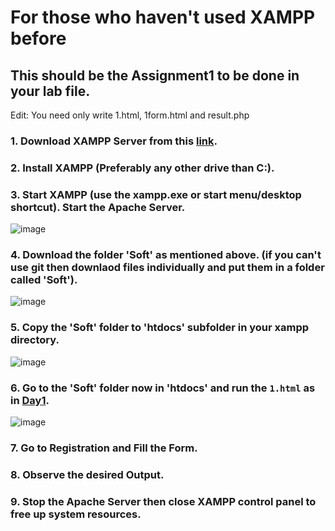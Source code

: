 # For those who haven't used XAMPP before

## This should be the Assignment1 to be done in your lab file.
Edit: You need only write 1.html, 1form.html and result.php

### 1. Download XAMPP Server from this [link](https://drive.google.com/file/d/184SXKWo3Fc12QwyTjR9mRYEqtOgp8pDS/view?usp=sharing).

### 2. Install XAMPP (Preferably any other drive than C:).

### 3. Start XAMPP (use the xampp.exe or start menu/desktop shortcut). Start the Apache Server.
![image](https://github.com/PixMusicaX/Sem5IOT/assets/129383302/c8036431-46ce-41db-82d8-371a44dc384b)

### 4. Download the folder 'Soft' as mentioned above. (if you can't use git then downlaod files individually and put them in a folder called 'Soft').
![image](https://github.com/PixMusicaX/Sem5IOT/assets/129383302/6d4771de-e3ad-4b42-a425-ab05e4940a21)

### 5. Copy the 'Soft' folder to 'htdocs' subfolder in your xampp directory.
![image](https://github.com/PixMusicaX/Sem5IOT/assets/129383302/1ddc160b-1de8-4f5b-97a3-e596ae168d73)

### 6. Go to the 'Soft' folder now in 'htdocs' and run the `1.html` as in [Day1](/SOFTWARE_LAB/Day1/).
![image](https://github.com/PixMusicaX/Sem5IOT/assets/129383302/32ee28ff-8636-4b44-9407-3e69bc221d2c)

### 7. Go to Registration and Fill the Form.

### 8. Observe the desired Output.

### 9. Stop the Apache Server then close XAMPP control panel to free up system resources.
